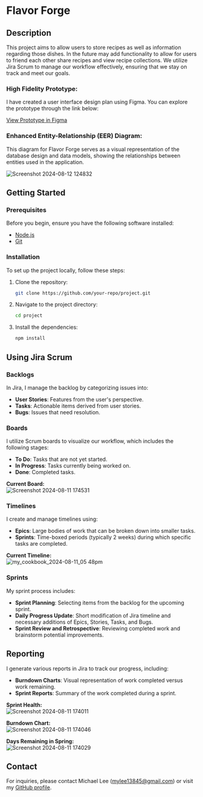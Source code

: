 # Flavor Forge

## Description
This project aims to allow users to store recipes as well as information regarding those dishes. In the future may add functionality to allow for users to friend each other 
share recipes and view recipe collections. We utilize Jira Scrum to manage our workflow effectively, ensuring that we stay on track and meet our goals.

### High Fidelity Prototype: 
I have created a user interface design plan using Figma. You can explore the prototype through the link below:

[View Prototype in Figma](https://www.figma.com/proto/obHUI1aO1xF9NwEIsPGC9x/Figma-basics?node-id=1669-162202&t=u3G21a5TVdmpRsHh-1)  

### Enhanced Entity-Relationship (EER) Diagram:  
This diagram for Flavor Forge serves as a visual representation of the database design and data models, showing the relationships between entities used in the application.  
  
![Screenshot 2024-08-12 124832](https://github.com/user-attachments/assets/ecd94486-34b0-4404-bb0a-fbcbdfe04c9f)  



## Getting Started

### Prerequisites
Before you begin, ensure you have the following software installed:
- [Node.js](https://nodejs.org/)
- [Git](https://git-scm.com/)

### Installation
To set up the project locally, follow these steps:

1. Clone the repository:
    ```bash
    git clone https://github.com/your-repo/project.git
    ```
2. Navigate to the project directory:
    ```bash
    cd project
    ```
3. Install the dependencies:
    ```bash
    npm install
    ```

## Using Jira Scrum

### Backlogs
In Jira, I manage the backlog by categorizing issues into:
- **User Stories**: Features from the user's perspective.
- **Tasks**: Actionable items derived from user stories.
- **Bugs**: Issues that need resolution.

### Boards
I utilize Scrum boards to visualize our workflow, which includes the following stages:
- **To Do**: Tasks that are not yet started.
- **In Progress**: Tasks currently being worked on.
- **Done**: Completed tasks.

**Current Board:**  
![Screenshot 2024-08-11 174531](https://github.com/user-attachments/assets/eb263ffc-d0c0-41ea-b866-7c7e4c95f27f)  
### Timelines
I create and manage timelines using:
- **Epics**: Large bodies of work that can be broken down into smaller tasks.
- **Sprints**: Time-boxed periods (typically 2 weeks) during which specific tasks are completed.

**Current Timeline:**  
![my_cookbook_2024-08-11_05 48pm](https://github.com/user-attachments/assets/4a69eb51-d197-4b8f-9db7-c66980403cc1)  


### Sprints
My sprint process includes:
- **Sprint Planning**: Selecting items from the backlog for the upcoming sprint.
- **Daily Progress Update**: Short modification of Jira timeline and necessary additions of Epics, Stories, Tasks, and Bugs.
- **Sprint Review and Retrospective**: Reviewing completed work and brainstorm potential improvements.

## Reporting
I generate various reports in Jira to track our progress, including:
- **Burndown Charts**: Visual representation of work completed versus work remaining.
- **Sprint Reports**: Summary of the work completed during a sprint.

    
**Sprint Health:**  
![Screenshot 2024-08-11 174011](https://github.com/user-attachments/assets/f47738c7-a3fb-4830-a234-45e64ab621b7)  

    
**Burndown Chart:**  
![Screenshot 2024-08-11 174046](https://github.com/user-attachments/assets/398bae6d-0855-4155-a578-69e6309c523a)  

    
**Days Remaining in Spring:**  
![Screenshot 2024-08-11 174029](https://github.com/user-attachments/assets/e43c450f-6d8d-4316-a2dc-1176e8ead90e)  



## Contact
For inquiries, please contact Michael Lee (mylee13845@gmail.com) or visit my [GitHub profile](https://github.com/m-y-lee2002).
